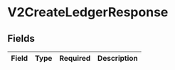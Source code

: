 # V2CreateLedgerResponse


## Fields

| Field       | Type        | Required    | Description |
| ----------- | ----------- | ----------- | ----------- |